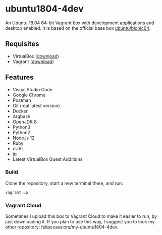 # ubuntu1804-4dev
An Ubuntu 18.04 64-bit Vagrant box with development applications and desktop enabled. It is based on the official base box [ubuntu/bionic64](https://app.vagrantup.com/ubuntu/boxes/bionic64).

## Requisites

- VirtualBox ([download](https://www.virtualbox.org/wiki/Downloads))
- Vagrant ([download](https://www.vagrantup.com/downloads.html))

## Features

- Visual Studio Code
- Google Chrome
- Postman
- Git (real latest version)
- Docker
- Argbash
- OpenJDK 8
- Python3
- Python2
- Node.js 12
- Ruby
- cURL
- jq
- Latest VirtualBox Guest Additions

### Build

Clone the repository, start a new terminal there, and run:
```sh
vagrant up
```

### Vagrant Cloud

Sometimes I upload this box to Vagrant Cloud to make it easier to run, by just downloading it. If you plan to use this way, I suggest you to look my other repository: felipecassiors/my-ubuntu1804-4dev.
